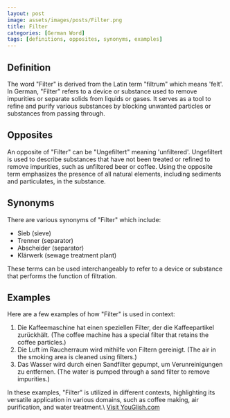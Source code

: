 ```yaml
---
layout: post
image: assets/images/posts/Filter.png
title: Filter
categories: [German Word]
tags: [definitions, opposites, synonyms, examples]
---
```


## Definition

The word "Filter" is derived from the Latin term "filtrum" which means 'felt'. In German, "Filter" refers to a device or substance used to remove impurities or separate solids from liquids or gases. It serves as a tool to refine and purify various substances by blocking unwanted particles or substances from passing through.

## Opposites

An opposite of "Filter" can be "Ungefiltert" meaning 'unfiltered'. Ungefiltert is used to describe substances that have not been treated or refined to remove impurities, such as unfiltered beer or coffee. Using the opposite term emphasizes the presence of all natural elements, including sediments and particulates, in the substance.

## Synonyms

There are various synonyms of "Filter" which include:

- Sieb (sieve)
- Trenner (separator)
- Abscheider (separator)
- Klärwerk (sewage treatment plant)

These terms can be used interchangeably to refer to a device or substance that performs the function of filtration.

## Examples

Here are a few examples of how "Filter" is used in context:

1. Die Kaffeemaschine hat einen speziellen Filter, der die Kaffeepartikel zurückhält. (The coffee machine has a special filter that retains the coffee particles.)
2. Die Luft im Raucherraum wird mithilfe von Filtern gereinigt. (The air in the smoking area is cleaned using filters.)
3. Das Wasser wird durch einen Sandfilter gepumpt, um Verunreinigungen zu entfernen. (The water is pumped through a sand filter to remove impurities.)

In these examples, "Filter" is utilized in different contexts, highlighting its versatile application in various domains, such as coffee making, air purification, and water treatment.\ <a id="yg-widget-0" class="youglish-widget" data-query="Filter" data-lang="german" data-components="8412" data-auto-start="0" data-bkg-color="theme_light" data-title="How%20to%20pronounce%20Filter%20in%20German"  rel="nofollow" href="https://youglish.com">Visit YouGlish.com</a><script async src="https://youglish.com/public/emb/widget.js" charset="utf-8"></script>